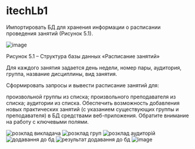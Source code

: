 # itechLb1

Импортировать БД для хранения информации о расписании проведения занятий (Рисунок 5.1).

![image](https://user-images.githubusercontent.com/91470828/178153959-72b41c22-2b38-4477-8a7d-4a056ef3d5ac.png)

Рисунок 5.1 – Структура базы данных «Расписание занятий»

Для каждого занятия задается день недели, номер пары, аудитория, группа, название дисциплины, вид занятия.

Сформировать запросы и вывести расписание занятий для:

произвольной группы из списка;
произвольного преподавателя из списка;
аудитории из списка.
Обеспечить возможность добавления новых практических занятий (с указанием существующих группы и преподавателя) в БД средствами веб-приложения. Обратите внимание на работу с ключевыми полями.

![розклад викладача](https://user-images.githubusercontent.com/91470828/178153987-bfe175aa-7187-44d1-ad1f-6ab0034b140f.png)
![розклад груп](https://user-images.githubusercontent.com/91470828/178153991-95e1a95a-4fee-41d1-b9df-435503e9e7b8.png)
![розклад аудиторій](https://user-images.githubusercontent.com/91470828/178153993-c9f3618f-da56-41ea-b278-f22b236aa470.png)
![додавання до бд](https://user-images.githubusercontent.com/91470828/178154003-48b64483-bcdd-49cd-82f0-8b5d21c89eb4.png)
![результат додавання до бд](https://user-images.githubusercontent.com/91470828/178154133-ae0512c2-f528-4dcc-9815-5aa056f7d325.png)
![image](https://user-images.githubusercontent.com/91470828/178154020-08c16ed6-94a8-4b84-b52d-8667651e2fc5.png)
